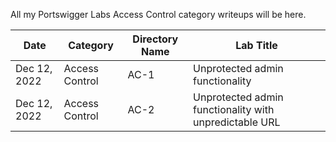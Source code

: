 All my Portswigger Labs Access Control category writeups will be here.

Date	 	  | Category            | Directory Name | Lab Title
--------------|---------------------|----------------|----------------------
Dec 12, 2022  | Access Control      | AC-1           | Unprotected admin functionality
Dec 12, 2022  | Access Control      | AC-2           | Unprotected admin functionality with unpredictable URL